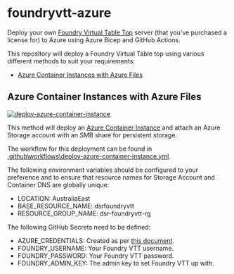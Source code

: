 # foundryvtt-azure

Deploy your own [Foundry Virtual Table Top](https://foundryvtt.com/) server (that you've purchased a license for) to Azure using Azure Bicep and GitHub Actions.

This repository will deploy a Foundry Virtual Table top using various different methods to suit your requirements:

- [Azure Container Instances with Azure Files](#azure-container-instances-with-azure-files)

## Azure Container Instances with Azure Files

[![deploy-azure-container-instance](https://github.com/PlagueHO/foundryvtt-azure/actions/workflows/deploy-azure-container-instance.yml/badge.svg)](https://github.com/PlagueHO/foundryvtt-azure/actions/workflows/deploy-azure-container-instance.yml)

This method will deploy an [Azure Container Instance](https://docs.microsoft.com/en-us/azure/container-instances/container-instances-overview) and attach an Azure Storage account with an SMB share for persistent storage.

The workflow for this deployment can be found in [.github\workflows\deploy-azure-container-instance.yml](.github\workflows\deploy-azure-container-instance.yml).

The following environment variables should be configured to your preference and to ensure that resource names for Storage Account and Container DNS are globally unique:

- LOCATION: AustraliaEast
- BASE_RESOURCE_NAME: dsrfoundryvtt
- RESOURCE_GROUP_NAME: dsr-foundryvtt-rg

The following GitHub Secrets need to be defined:

- AZURE_CREDENTIALS: Created as per [this document](https://github.com/marketplace/actions/azure-cli-action#configure-azure-credentials-as-github-secret).
- FOUNDRY_USERNAME: Your Foundry VTT username.
- FOUNDRY_PASSWORD: Your Foundry VTT password.
- FOUNDRY_ADMIN_KEY: The admin key to set Foundry VTT up with.
